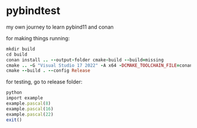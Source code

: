 # pybindtest
my own journey to learn pybind11 and conan


for making things running:
```ruby
mkdir build
cd build
conan install .. --output-folder cmake-build --build=missing
cmake .. -G "Visual Studio 17 2022" -A x64 -DCMAKE_TOOLCHAIN_FILE=conan_toolchain.cmake
cmake --build . --config Release
```

for testing, go to release folder:
```ruby
python
import example
example.pascal(8)
example.pascal(16)
example.pascal(22)
exit()
```
